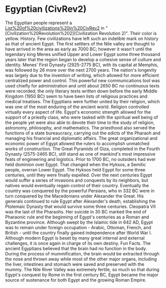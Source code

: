 # Egyptian (CivRev2)

The Egyptian people represent a [List%20of%20civilizations%20in%20CivRev2](civilization) in "[Civilization%20Revolution%202](Civilization Revolution 2)". Their color is yellow.
History.
Few civilizations have left such an indelible mark on history as that of ancient Egypt. The first settlers of the Nile valley are thought to have arrived in the area as early as 7000 BC; however it wasn't until the legendary king Menes unified Upper and Lower Egypt some three thousand years later that the region began to develop a cohesive sense of culture and identity. Menes' First Dynasty (2925-2775 BC), with its capital at Memphis, was followed by 26 more over the next 2700 years.
The nation's longevity was largely due to the invention of writing, which allowed for more efficient centralized power and control. This powerful new communications tool was used chiefly for administration and until about 2650 BC no continuous texts were recorded; the only literary texts written down before the early Middle Kingdom (1950 BC) seem to have been lists of religious practices and medical treatises.
The Egyptians were further united by their religion, which was one of the most enduring of the ancient world. Religion controlled virtually every aspect of life. Egypt's economic strength allowed for the support of a priestly class, who were tasked with the spiritual well being of the people yet were also able to devote their time to the study of religion, astronomy, philosophy, and mathematics. The priesthood also served the functions of a state bureaucracy, carrying out the edicts of the Pharaoh and managing his financial and diplomatic affairs.
The great organizational and economic power of Egypt allowed the rulers to accomplish unmatched works of construction. The Great Pyramids of Giza, completed in the Fourth Dynasty (2575-2465 BC), still stand as one of mankind's most impressive feats of engineering and logistics.
Prior to 1700 BC, no outsiders had ever held dominion over Egypt. That changed when the Hyksos, a Semitic people, overran Lower Egypt. The Hyksos held Egypt for some three centuries, until they were finally expelled. Over the next centuries Egypt would suffer a series of invasions and conquests by its neighbors, but natives would eventually regain control of their country. Eventually the country was conquered by the powerful Persians, who in 332 BC were in turn conquered by the Macedonians under Alexander the Great. His generals continued to rule Egypt after Alexander's death, establishing the Ptolemaic Dynasty that would survive some three centuries.
Cleopatra VII was the last of the Pharaohs. Her suicide in 30 BC marked the end of Pharaonic rule and the beginning of Egypt's centuries as a Roman and Byzantine province. Although swept by the Islamic tide in 642 AD, Egypt was to remain under foreign occupation - Arabic, Ottoman, French, and British - until the country finally gained independence after World War I. Although modern Egypt is beset by many great internal and external challenges, it is once again in charge of its own destiny.
Fun Facts.
The ancient Egyptians believed that the brain had no function in the body. During the process of mummification, the brain would be extracted through the nose and thrown away while most of the other major organs, including the liver, intestines and stomach were saved and preserved with the mummy.
The Nile River Valley was extremely fertile, so much so that during Egypt's conquest by Rome in the first century BC, Egypt became the major source of sustenance for both Egypt and the growing Roman Empire.